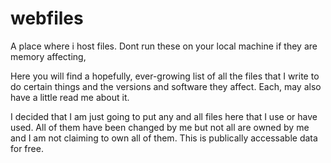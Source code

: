 # webfiles
A place where i host files. Dont run these on your local machine if they are memory affecting, 


Here you will find a hopefully, ever-growing list of all the files that I write to do certain things and the versions and software they affect. Each, may also have a little read me about it. 

I decided that I am just going to put any and all files here that I use or have used. All of them have been changed by me but not all are owned by me and I am not claiming to own all of them. This is publically accessable data for free.
